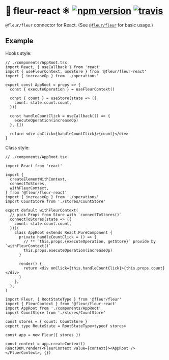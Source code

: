 # 🌼 fleur-react ⚛️ [![npm version](https://badge.fury.io/js/%40fleur%2Ffleur-react.svg)](https://www.npmjs.com/package/@fleur/fleur-react) [![travis](https://travis-ci.org/ra-gg/fleur.svg?branch=master)](https://travis-ci.org/ra-gg/fleur)

`@fleur/fleur` connector for React.
(See [`@fleur/fleur`](https://www.npmjs.com/package/@fleur/fleur) for basic usage.)

## Example

Hooks style:

```tsx
// ./components/AppRoot.tsx
import React, { useCallback } from 'react'
import { useFleurContext, useStore } from '@fleur/fleur-react'
import { increaseOp } from './operations'

export const AppRoot = props => {
  const { executeOperation } = useFleurContext()

  const { count } = useStore(state => ({
    count: state.count.count,
  }))

  const handleCountClick = useCallback(() => {
    executeOperation(increaseOp)
  }, [])

  return <div onClick={handleCountClick}>{count}</div>
}
```

Class style:

```tsx
// ./components/AppRoot.tsx

import React from 'react'

import {
  createElementWithContext,
  connectToStores,
  withFleurContext,
} from '@fleur/fleur-react'
import { increaseOp } from './operations'
import CountStore from './stores/CountStore'

export default withFleurContext(
  // pick Props from Store with `connectToStores()`
  connectToStores(state => ({
    count: state.count.count,
  }))(
    class AppRoot extends React.PureComponent {
      private handleCountClick = () => {
        // ** `this.props.{executeOperation, getStore}` provide by `withFleurContext()`
        this.props.executeOperation(increaseOp)
      }

      render() {
        return <div onClick={this.handleCountClick}>{this.props.count}</div>
      }
    },
  ),
)
```

```tsx
import Fleur, { RootStateType } from '@fleur/fleur'
import { FleurContext } from '@fleur/fleur-react'
import AppRoot from './components/AppRoot'
import CountStore from './stores/CountStore'

const stores = { count: CountStore }
export type RouteState = RootStateType<typeof stores>

const app = new Fleur({ stores })

const context = app.createContext()
ReactDOM.render(<FleurContext value={context}><AppRoot /></FluerContext>, {})
```
